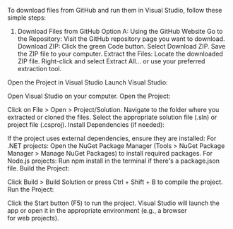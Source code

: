 To download files from GitHub and run them in Visual Studio, follow these simple steps:

1. Download Files from GitHub
Option A: Using the GitHub Website
Go to the Repository: Visit the GitHub repository page you want to download.
Download ZIP:
Click the green Code button.
Select Download ZIP.
Save the ZIP file to your computer.
Extract the Files:
Locate the downloaded ZIP file.
Right-click and select Extract All... or use your preferred extraction tool.



Open the Project in Visual Studio
Launch Visual Studio:

Open Visual Studio on your computer.
Open the Project:

Click on File > Open > Project/Solution.
Navigate to the folder where you extracted or cloned the files.
Select the appropriate solution file (.sln) or project file (.csproj).
Install Dependencies (if needed):

If the project uses external dependencies, ensure they are installed:
For .NET projects: Open the NuGet Package Manager (Tools > NuGet Package Manager > Manage NuGet Packages) to install required packages.
For Node.js projects: Run npm install in the terminal if there's a package.json file.
Build the Project:

Click Build > Build Solution or press Ctrl + Shift + B to compile the project.
Run the Project:

Click the Start button (F5) to run the project. Visual Studio will launch the app or open it in the appropriate environment (e.g., a browser for web projects).
